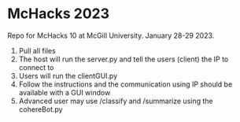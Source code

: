 # McHacks 2023
Repo for McHacks 10 at McGill University. January 28-29 2023.

1. Pull all files 
2. The host will run the server.py and tell the users (client) the IP to connect to
3. Users will run the clientGUI.py
4. Follow the instructions and the communication using IP should be available with a GUI window
5. Advanced user may use /classify and /summarize using the cohereBot.py 
